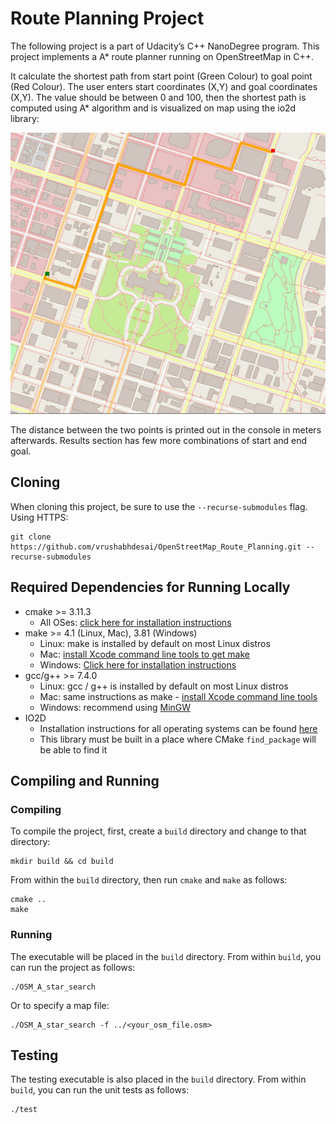 # Route Planning Project

The following project is a part of Udacity’s C++ NanoDegree program. This project implements a A* route planner running on OpenStreetMap in C++.

It calculate the shortest path from start point (Green Colour) to goal point (Red Colour). The user enters start coordinates (X,Y) and goal coordinates (X,Y). The value should be between 0 and 100, then the shortest path is computed using A* algorithm and is visualized on map using the io2d library:

<img src="map.png" width="600" height="450"/>

The distance between the two points is printed out in the console in meters afterwards. Results section has few more combinations of start and end goal. 

## Cloning

When cloning this project, be sure to use the `--recurse-submodules` flag. Using HTTPS:
```
git clone https://github.com/vrushabhdesai/OpenStreetMap_Route_Planning.git --recurse-submodules
```

## Required Dependencies for Running Locally
* cmake >= 3.11.3
  * All OSes: [click here for installation instructions](https://cmake.org/install/)
* make >= 4.1 (Linux, Mac), 3.81 (Windows)
  * Linux: make is installed by default on most Linux distros
  * Mac: [install Xcode command line tools to get make](https://developer.apple.com/xcode/features/)
  * Windows: [Click here for installation instructions](http://gnuwin32.sourceforge.net/packages/make.htm)
* gcc/g++ >= 7.4.0
  * Linux: gcc / g++ is installed by default on most Linux distros
  * Mac: same instructions as make - [install Xcode command line tools](https://developer.apple.com/xcode/features/)
  * Windows: recommend using [MinGW](http://www.mingw.org/)
* IO2D
  * Installation instructions for all operating systems can be found [here](https://github.com/cpp-io2d/P0267_RefImpl/blob/master/BUILDING.md)
  * This library must be built in a place where CMake `find_package` will be able to find it

## Compiling and Running

### Compiling
To compile the project, first, create a `build` directory and change to that directory:
```
mkdir build && cd build
```
From within the `build` directory, then run `cmake` and `make` as follows:
```
cmake ..
make
```
### Running
The executable will be placed in the `build` directory. From within `build`, you can run the project as follows:
```
./OSM_A_star_search
```
Or to specify a map file:
```
./OSM_A_star_search -f ../<your_osm_file.osm>
```

## Testing

The testing executable is also placed in the `build` directory. From within `build`, you can run the unit tests as follows:
```
./test
```

